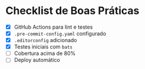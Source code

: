 # Checklist de Boas Práticas

- [x] GitHub Actions para lint e testes
- [x] `.pre-commit-config.yaml` configurado
- [x] `.editorconfig` adicionado
- [x] Testes iniciais com `bats`
- [ ] Cobertura acima de 80%
- [ ] Deploy automático
